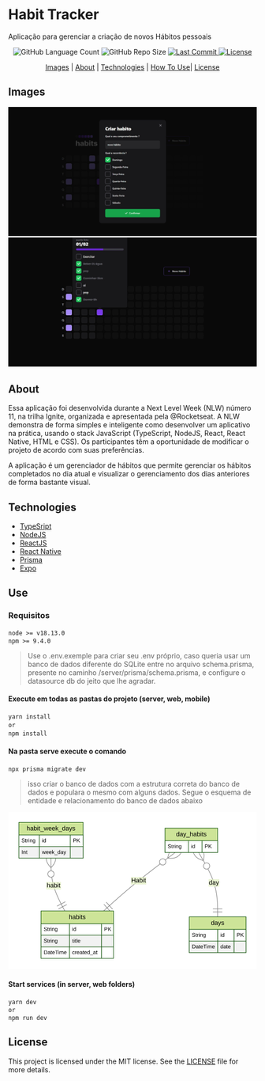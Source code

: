 # Habit Tracker
Aplicação para gerenciar a criação de novos Hábitos pessoais 

<div align="center">
    <img alt="GitHub Language Count" src="https://img.shields.io/github/languages/count/AdySoares/NLW11-Setup">
    <img alt="GitHub Repo Size" src="https://img.shields.io/github/repo-size/AdySoares/NLW11-Setup">
    <a href="https://github.com/AdySoares/NLW11-Setup/commits/main"> 
    <img alt="Last Commit" src="https://img.shields.io/github/last-commit/AdySoares/NLW11-Setup">
    </a>
    <a href="https://github.com/AdySoares/NLW11-Setup/blob/main/LICENSE">
    <img alt="License" src="https://img.shields.io/github/license/AdySoares/NLW11-Setup">
    </a>
</div>
<div align="center" > 

[Images](#images) | [About](#about) | [Technologies](#technologies) | [How To Use](#use)| [License](#license)

</div>


## Images
<div  align="center" >

![Imagem do da lista de hábitos](imgs/createHabit.jpeg)
![Imagem do da lista de hábitos](imgs/habitList.jpeg)

</div>


## About
<div>

Essa aplicação foi desenvolvida durante a Next Level Week (NLW) número 11, na trilha Ignite, organizada e apresentada pela @Rocketseat. A NLW demonstra de forma simples e inteligente como desenvolver um aplicativo na prática, usando o stack JavaScript (TypeScript, NodeJS, React, React Native, HTML e CSS). Os participantes têm a oportunidade de modificar o projeto de acordo com suas preferências.

    
    
A aplicação é um gerenciador de hábitos que permite gerenciar os hábitos completados no dia atual e visualizar o gerenciamento dos dias anteriores de forma bastante visual.
    
    
</div>

## Technologies
* [TypeSript](https://www.typescriptlang.org/)
* [NodeJS](https://nodejs.org/en/)
* [ReactJS](https://reactjs.org/)
* [React Native](https://reactnative.dev/)
* [Prisma](https://www.prisma.io/)
* [Expo](https://expo.dev/)

## Use
### Requisitos
    node >= v18.13.0
    npm >= 9.4.0

> Use o .env.exemple para criar seu .env próprio, caso queria usar um banco de dados diferente do SQLite entre no arquivo schema.prisma, presente no caminho /server/prisma/schema.prisma, e configure o datasource db do jeito que lhe agradar.

#### Execute em todas as pastas do projeto (server, web, mobile)
```zsh
yarn install
or
npm install
```

#### Na pasta serve execute o comando
```shell
npx prisma migrate dev
```
> isso criar o banco de dados com a estrutura correta do banco de dados e populara o mesmo com alguns dados. Segue o esquema de entidade e relacionamento do banco de dados abaixo

![Esquema entidade e relacionamento](imgs/ERD.svg)

#### Start services (in server, web folders)
```shell
yarn dev
or
npm run dev
```

## License
This project is licensed under the MIT license. See the [LICENSE](LICENSE) file for more details.
